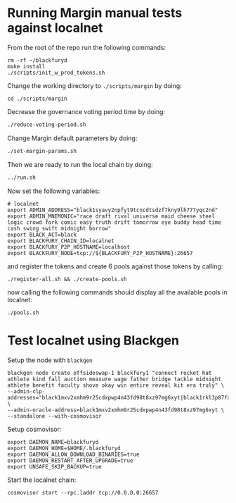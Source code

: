 # Running Margin manual tests against localnet

From the root of the repo run the following commands:

```
rm -rf ~/blackfuryd
make install
./scripts/init_w_prod_tokens.sh
```

Change the working directory to `./scripts/margin` by doing:

```
cd ./scripts/margin
```

Decrease the governance voting period time by doing:

```bash
./reduce-voting-period.sh
```

Change Margin default parameters by doing:

```bash
./set-margin-params.sh
```

Then we are ready to run the local chain by doing:

```bash
../run.sh
```

Now set the following variables:

```
# localnet
export ADMIN_ADDRESS="black1syavy2npfyt9tcncdtsdzf7kny9lh777yqc2nd"
export ADMIN_MNEMONIC="race draft rival universe maid cheese steel logic crowd fork comic easy truth drift tomorrow eye buddy head time cash swing swift midnight borrow"
export BLACK_ACT=black
export BLACKFURY_CHAIN_ID=localnet
export BLACKFURY_P2P_HOSTNAME=localhost
export BLACKFURY_NODE=tcp://${BLACKFURY_P2P_HOSTNAME}:26657
```

and register the tokens and create 6 pools against those tokens by calling:

```
./register-all.sh && ./create-pools.sh
```

now calling the following commands should display all the available pools in localnet:

```
./pools.sh
```

# Test localnet using Blackgen

Setup the node with `blackgen`

```
blackgen node create offsideswap-1 blackfury1 "connect rocket hat athlete kind fall auction measure wage father bridge tackle midnight athlete benefit faculty shove okay win entire reveal kit era truly" \
--admin-clp-addresses="black1mxv2xmhm9r25cdxpwp4n43fd98t8xz97mg6xyt|black1rkl3p87fanf8srn44lp9xrxx8smtux4mfjhwf2" \
--admin-oracle-address=black1mxv2xmhm9r25cdxpwp4n43fd98t8xz97mg6xyt \
--standalone --with-cosmovisor
```

Setup cosmovisor:

```
export DAEMON_NAME=blackfuryd
export DAEMON_HOME=$HOME/.blackfuryd
export DAEMON_ALLOW_DOWNLOAD_BINARIES=true
export DAEMON_RESTART_AFTER_UPGRADE=true
export UNSAFE_SKIP_BACKUP=true
```

Start the localnet chain:

```
cosmovisor start --rpc.laddr tcp://0.0.0.0:26657
```
